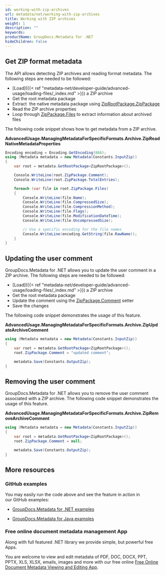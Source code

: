 ```yaml
---
id: working-with-zip-archives
url: metadata/net/working-with-zip-archives
title: Working with ZIP archives
weight: 1
description: ""
keywords: 
productName: GroupDocs.Metadata for .NET
hideChildren: False
---
```

## Get ZIP format metadata

The API allows detecting ZIP archives and reading format metadata. The following steps are needed to be followed:

*   [Load]({{< ref "metadata-net/developer-guide/advanced-usage/loading-files/_index.md" >}}) a ZIP archive
*   Get the root metadata package
*   Extract  the native metadata package using [ZipRootPackage.ZipPackage](https://apireference.groupdocs.com/net/metadata/groupdocs.metadata.formats.archive/ziprootpackage/properties/zippackage)
*   Read the ZIP archive properties
*   Loop through [ZipPackage.Files](https://apireference.groupdocs.com/net/metadata/groupdocs.metadata.formats.archive/zippackage/properties/files) to extract information about archived files 

The following code snippet shows how to get metadata from a ZIP archive.

**AdvancedUsage.ManagingMetadataForSpecificFormats.Archive.ZipReadNativeMetadataProperties**

```csharp
Encoding encoding = Encoding.GetEncoding(866);
using (Metadata metadata = new Metadata(Constants.InputZip))
{
	var root = metadata.GetRootPackage<ZipRootPackage>();

	Console.WriteLine(root.ZipPackage.Comment);
	Console.WriteLine(root.ZipPackage.TotalEntries);

	foreach (var file in root.ZipPackage.Files)
	{
		Console.WriteLine(file.Name);
		Console.WriteLine(file.CompressedSize);
		Console.WriteLine(file.CompressionMethod);
		Console.WriteLine(file.Flags);
		Console.WriteLine(file.ModificationDateTime);
		Console.WriteLine(file.UncompressedSize);

		// Use a specific encoding for the file names
		Console.WriteLine(encoding.GetString(file.RawName));
	}
}
```

## Updating the user comment

GroupDocs.Metadata for .NET allows you to update the user comment in a ZIP archive. The following steps are needed to be followed:

*   [Load]({{< ref "metadata-net/developer-guide/advanced-usage/loading-files/_index.md" >}}) a ZIP archive
*   Get the root metadata package
*   Update the comment using the [ZipPackage.Comment](https://apireference.groupdocs.com/net/metadata/groupdocs.metadata.formats.archive/zippackage/properties/comment) setter
*   Save the changes

The following code snippet demonstrates the usage of this feature.

**AdvancedUsage.ManagingMetadataForSpecificFormats.Archive.ZipUpdateArchiveComment**

```csharp
using (Metadata metadata = new Metadata(Constants.InputZip))
{
	var root = metadata.GetRootPackage<ZipRootPackage>();
	root.ZipPackage.Comment = "updated comment";

	metadata.Save(Constants.OutputZip);
}
```

## Removing the user comment

GroupDocs.Metadata for .NET allows you to remove the user comment associated with a ZIP archive. The following code snippet demonstrates the usage of this feature.

**AdvancedUsage.ManagingMetadataForSpecificFormats.Archive.ZipRemoveArchiveComment**

```csharp
using (Metadata metadata = new Metadata(Constants.InputZip))
{
	var root = metadata.GetRootPackage<ZipRootPackage>();
	root.ZipPackage.Comment = null;

	metadata.Save(Constants.OutputZip);
}
```

## More resources

### GitHub examples

You may easily run the code above and see the feature in action in our GitHub examples:

*   [GroupDocs.Metadata for .NET examples](https://github.com/groupdocs-metadata/GroupDocs.Metadata-for-.NET)
    
*   [GroupDocs.Metadata for Java examples](https://github.com/groupdocs-metadata/GroupDocs.Metadata-for-Java)
    

### Free online document metadata management App

Along with full featured .NET library we provide simple, but powerful free Apps.

You are welcome to view and edit metadata of PDF, DOC, DOCX, PPT, PPTX, XLS, XLSX, emails, images and more with our free online [Free Online Document Metadata Viewing and Editing App](https://products.groupdocs.app/metadata).
